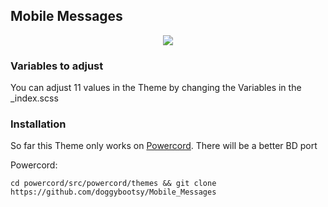 ## Mobile Messages

<p align="center">
    <img src="https://i.imgur.com/VBE49wL.png">
</p>

### Variables to adjust
You can adjust 11 values in the Theme by changing the Variables in the _index.scss 



### Installation
So far this Theme only works on [Powercord](https://github.com/powercord-org/powercord). There will be a better BD port

Powercord:

```cd powercord/src/powercord/themes && git clone https://github.com/doggybootsy/Mobile_Messages```
